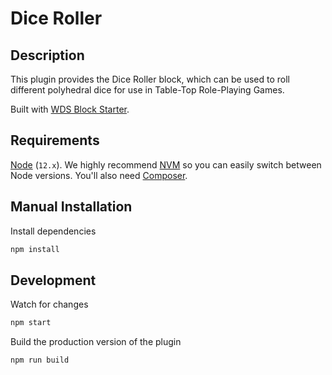 # Dice Roller #

## Description ##
This plugin provides the Dice Roller block, which can be used to roll different polyhedral dice for use in Table-Top Role-Playing Games.

Built with [WDS Block Starter](https://github.com/WebDevStudios/wds-block-starter).

## Requirements

[Node](https://nodejs.org/en/) (`12.x`). We highly recommend [NVM](https://github.com/nvm-sh/nvm) so you can easily switch between Node versions. You'll also need [Composer](https://getcomposer.org/).

## Manual Installation

Install dependencies

```bash
npm install
```

## Development

Watch for changes

```bash
npm start
```

Build the production version of the plugin

```bash
npm run build
```
